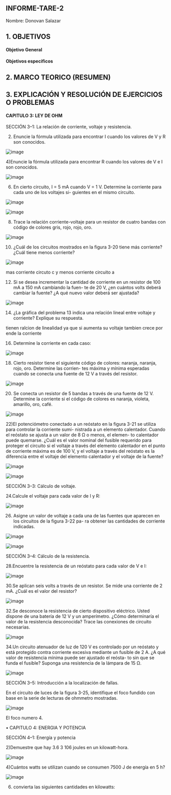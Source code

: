 ## INFORME-TARE-2

Nombre: Donovan Salazar

## 1. OBJETIVOS
#### Objetivo General

#### Objetivos especificos


## 2. MARCO TEORICO (RESUMEN)

## 3. EXPLICACIÓN Y RESOLUCIÓN DE EJERCICIOS O PROBLEMAS
#### CAPITULO 3: LEY DE OHM

SECCIÓN 3–1: La relación de corriente, voltaje y resistencia.

2) Enuncie la fórmula utilizada para encontrar I cuando los valores de V y R son conocidos.

![image](https://user-images.githubusercontent.com/116816731/202276950-d8dec93b-8067-49d7-a6f3-38cb71b6dd5f.png)

4)Enuncie la fórmula utilizada para encontrar R cuando los valores de V e I son conocidos.

![image](https://user-images.githubusercontent.com/116816731/202277243-60fc9a38-5058-4d9b-8b6e-6bff024baa42.png)

6) En cierto circuito, I = 5 mA cuando V = 1 V. Determine la corriente para cada uno de los voltajes si-
guientes en el mismo circuito.

![image](https://user-images.githubusercontent.com/116816731/202278054-f4cd8080-b985-4c7c-be31-dd3b5dc2bf6f.png)

![image](https://user-images.githubusercontent.com/116816731/202280160-337f7d70-100a-474b-b799-ce7824a5759c.png)

8. Trace la relación corriente-voltaje para un resistor de cuatro bandas con código de colores gris, rojo,
rojo, oro.

![image](https://user-images.githubusercontent.com/116816731/202280648-205c777c-a2fa-4c23-be31-e45758870404.png)

10. ¿Cuál de los circuitos mostrados en la figura 3-20 tiene más corriente? ¿Cuál tiene menos corriente?

![image](https://user-images.githubusercontent.com/116816731/202280747-315ce779-2f5b-4056-83f7-cba9d7392205.png)

mas corriente circuto c y menos corriente circuito a

12. Si se desea incrementar la cantidad de corriente en un resistor de 100 mA a 150 mA cambiando la fuen-
te de 20 V, ¿en cuántos volts deberá cambiar la fuente? ¿A qué nuevo valor deberá ser ajustada?

![image](https://user-images.githubusercontent.com/116816731/202283033-83342fae-1f76-4af4-85bc-0a57806b2bcb.png)

14. ¿La gráfica del problema 13 indica una relación lineal entre voltaje y corriente? Explique su respuesta.

tienen ralcion de linealidad ya que si aumenta su voltaje tambien crece por ende la corriente

16. Determine la corriente en cada caso:

![image](https://user-images.githubusercontent.com/116816731/202285281-ca132f44-2505-4220-99a5-b916dae13add.png)

18) Cierto resistor tiene el siguiente código de colores: naranja, naranja, rojo, oro. Determine las corrien-
tes máxima y mínima esperadas cuando se conecta una fuente de 12 V a través del resistor.

![image](https://user-images.githubusercontent.com/116816731/202287504-0ac64473-2531-4bfe-840d-33f81617824b.png)

20) Se conecta un resistor de 5 bandas a través de una fuente de 12 V. Determine la corriente si el código
de colores es naranja, violeta, amarillo, oro, café.

![image](https://user-images.githubusercontent.com/116816731/202287837-7d45bac2-7d18-4fd3-9c60-b5fbc3a7a707.png)

22)El potenciómetro conectado a un reóstato en la figura 3-21 se utiliza para controlar la corriente sumi-
nistrada a un elemento calentador. Cuando el reóstato se ajusta a un valor de 8 Ω o menos, el elemen-
to calentador puede quemarse. ¿Cuál es el valor nominal del fusible requerido para proteger el circuito
si el voltaje a través del elemento calentador en el punto de corriente máxima es de 100 V, y el voltaje
a través del reóstato es la diferencia entre el voltaje del elemento calentador y el voltaje de la fuente?

![image](https://user-images.githubusercontent.com/116816731/202288297-7c8e3210-8ff1-4af6-9a4c-7750584e2410.png)

![image](https://user-images.githubusercontent.com/116816731/202288826-0a9ba73a-6974-4c91-926c-f719b47a192d.png)

SECCIÓN 3–3: Cálculo de voltaje.

24.Calcule el voltaje para cada valor de I y R:

![image](https://user-images.githubusercontent.com/116816731/202291185-a058ff56-c8ac-4a35-ba78-3d50e00dd1e3.png)

26. Asigne un valor de voltaje a cada una de las fuentes que aparecen en los circuitos de la figura 3-22 pa-
ra obtener las cantidades de corriente indicadas.

![image](https://user-images.githubusercontent.com/116816731/202291513-a442b819-acdb-49f8-bcd1-20258343c596.png)

![image](https://user-images.githubusercontent.com/116816731/202292008-a9a14af6-37f7-40f9-a055-5fb94df34712.png)

SECCIÓN 3–4: Cálculo de la resistencia.

28.Encuentre la resistencia de un reóstato para cada valor de V e I:

![image](https://user-images.githubusercontent.com/116816731/202293154-7f805542-b56b-4eab-9030-3669d6d932bc.png)

30.Se aplican seis volts a través de un resistor. Se mide una corriente de 2 mA. ¿Cuál es el valor del resistor?

![image](https://user-images.githubusercontent.com/116816731/202293225-1f751088-7c30-43b4-9419-096ccaf3d19d.png)

32.Se desconoce la resistencia de cierto dispositivo eléctrico. Usted dispone de una batería de 12 V y un amperímetro. ¿Cómo determinaría el valor de la resistencia desconocida? Trace las conexiones de circuito necesarias.

![image](https://user-images.githubusercontent.com/116816731/202293334-63792c4e-de16-4163-9077-c37f5d1be000.png)

34.Un circuito atenuador de luz de 120 V es controlado por un reóstato y está protegido contra corriente
excesiva mediante un fusible de 2 A. ¿A qué valor de resistencia mínima puede ser ajustado el reósta-
to sin que se funda el fusible? Suponga una resistencia de la lámpara de 15 Ω.

![image](https://user-images.githubusercontent.com/116816731/202293494-daa5879c-106a-45fd-ba0e-d28ed0e7b851.png)

SECCIÓN 3–5: Introducción a la localización de fallas.

En el circuito de luces de la figura 3-25, identifique el foco fundido con base en la serie de lecturas de ohmmetro mostradas.

![image](https://user-images.githubusercontent.com/116816731/202293619-da3f9543-10a9-46aa-9107-b96d3b3fd966.png)

El foco numero 4.

• CAPITULO 4: ENERGIA Y POTENCIA

SECCIÓN 4–1: Energía y potencia

2)Demuestre que hay 3.6 3 106 joules en un kilowatt-hora.

![image](https://user-images.githubusercontent.com/116816731/202293724-b378c074-08ed-4a8b-aa10-2c821a1213db.png)

4)Cuántos watts se utilizan cuando se consumen 7500 J de energía en 5 h?

![image](https://user-images.githubusercontent.com/116816731/202293784-8c7d16d7-5ac3-4684-97da-fa2f1c033d87.png)

6) convierta las siguientes cantidades en kilowatts:









